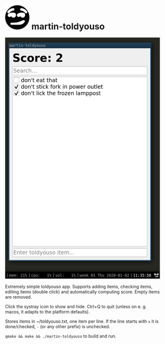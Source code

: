 ![icon](/icon.png) martin-toldyouso
===========

![screenshot](/screenshot.png)

Extremely simple toldyouso app. Supports adding items, checking items, editing
items (double click) and automatically computing score. Empty items are
removed.

Click the systray icon to show and hide. Ctrl+Q to quit (unless
on e. g. macos, it adapts to the platform defaults).

Stores items in ~/toldyouso.txt, one item per line. If the line starts with `x` it
is done/checked, `-` (or any other prefix) is unchecked.

`qmake && make && ./martin-toldyouso` to build and run.

